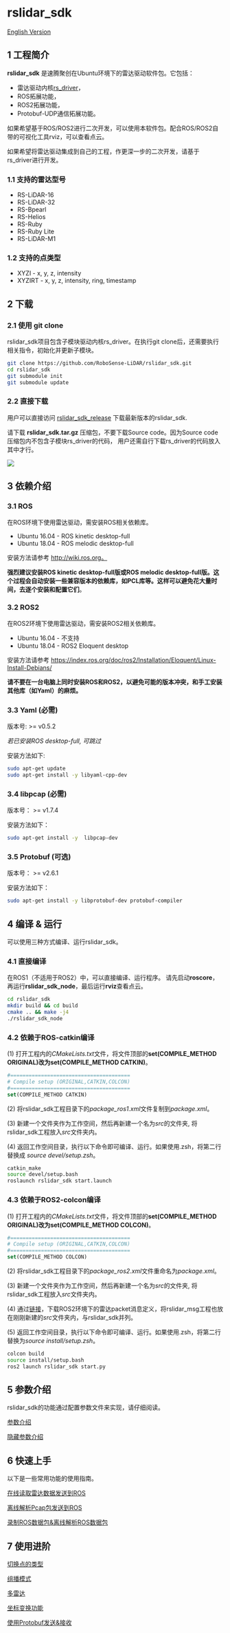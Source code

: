 # **rslidar_sdk**

[English Version](README.md) 

## 1 工程简介

 **rslidar_sdk** 是速腾聚创在Ubuntu环境下的雷达驱动软件包。它包括：
 + 雷达驱动内核[rs_driver](https://github.com/RoboSense-LiDAR/rs_driver)， 
 + ROS拓展功能，
 + ROS2拓展功能，
 + Protobuf-UDP通信拓展功能。

如果希望基于ROS/ROS2进行二次开发，可以使用本软件包。配合ROS/ROS2自带的可视化工具rviz，可以查看点云。 

如果希望将雷达驱动集成到自己的工程，作更深一步的二次开发，请基于rs_driver进行开发。

### 1.1 支持的雷达型号

- RS-LiDAR-16
- RS-LiDAR-32
- RS-Bpearl
- RS-Helios
- RS-Ruby
- RS-Ruby Lite
- RS-LiDAR-M1

### 1.2 支持的点类型

- XYZI - x, y, z, intensity
- XYZIRT - x, y, z, intensity, ring, timestamp

## 2 下载

### 2.1 使用 git clone

rslidar_sdk项目包含子模块驱动内核rs_driver。在执行git clone后，还需要执行相关指令，初始化并更新子模块。

  ```sh
git clone https://github.com/RoboSense-LiDAR/rslidar_sdk.git
cd rslidar_sdk
git submodule init
git submodule update
  ```

### 2.2 直接下载

用户可以直接访问  [rslidar_sdk_release](https://github.com/RoboSense-LiDAR/rslidar_sdk/releases) 下载最新版本的rslidar_sdk. 

请下载 **rslidar_sdk.tar.gz** 压缩包，不要下载Source code。因为Source code压缩包内不包含子模块rs_driver的代码， 用户还需自行下载rs_driver的代码放入其中才行。

![](doc/img/download_page.png)

## 3 依赖介绍

### 3.1 ROS 

在ROS环境下使用雷达驱动，需安装ROS相关依赖库。
+ Ubuntu 16.04 - ROS kinetic desktop-full
+ Ubuntu 18.04 - ROS melodic desktop-full

安装方法请参考 http://wiki.ros.org。

**强烈建议安装ROS kinetic desktop-full版或ROS melodic desktop-full版。这个过程会自动安装一些兼容版本的依赖库，如PCL库等。这样可以避免花大量时间，去逐个安装和配置它们**。

### 3.2 ROS2

在ROS2环境下使用雷达驱动，需安装ROS2相关依赖库。
+ Ubuntu 16.04 - 不支持
+ Ubuntu 18.04 - ROS2 Eloquent desktop

安装方法请参考 https://index.ros.org/doc/ros2/Installation/Eloquent/Linux-Install-Debians/

**请不要在一台电脑上同时安装ROS和ROS2，以避免可能的版本冲突，和手工安装其他库（如Yaml）的麻烦。**

### 3.3 Yaml (必需)

版本号:  >= v0.5.2 

*若已安装ROS desktop-full, 可跳过*

安装方法如下:

```sh
sudo apt-get update
sudo apt-get install -y libyaml-cpp-dev
```

### 3.4 libpcap (必需)

版本号： >= v1.7.4

安装方法如下：

```sh
sudo apt-get install -y  libpcap-dev
```

### 3.5 Protobuf (可选)

版本号： >= v2.6.1

安装方法如下：

```sh
sudo apt-get install -y libprotobuf-dev protobuf-compiler
```

## 4 编译 & 运行

可以使用三种方式编译、运行rslidar_sdk。

### 4.1 直接编译

在ROS1（不适用于ROS2）中，可以直接编译、运行程序。 请先启动**roscore**，再运行**rslidar_sdk_node**，最后运行**rviz**查看点云。

```sh
cd rslidar_sdk
mkdir build && cd build
cmake .. && make -j4
./rslidar_sdk_node
```

### 4.2 依赖于ROS-catkin编译

(1) 打开工程内的*CMakeLists.txt*文件，将文件顶部的**set(COMPILE_METHOD ORIGINAL)**改为**set(COMPILE_METHOD CATKIN)**。

```cmake
#=======================================
# Compile setup (ORIGINAL,CATKIN,COLCON)
#=======================================
set(COMPILE_METHOD CATKIN)
```

(2) 将rslidar_sdk工程目录下的*package_ros1.xml*文件复制到*package.xml*。

(3) 新建一个文件夹作为工作空间，然后再新建一个名为*src*的文件夹, 将rslidar_sdk工程放入*src*文件夹内。

(4) 返回工作空间目录，执行以下命令即可编译、运行。如果使用.zsh，将第二行替换成 *source devel/setup.zsh*。

```sh
catkin_make
source devel/setup.bash
roslaunch rslidar_sdk start.launch
```

### 4.3 依赖于ROS2-colcon编译

(1) 打开工程内的*CMakeLists.txt*文件，将文件顶部的**set(COMPILE_METHOD ORIGINAL)**改为**set(COMPILE_METHOD COLCON)**。

```cmake
#=======================================
# Compile setup (ORIGINAL,CATKIN,COLCON)
#=======================================
set(COMPILE_METHOD COLCON)
```

(2) 将rslidar_sdk工程目录下的*package_ros2.xml*文件重命名为*package.xml*。

(3) 新建一个文件夹作为工作空间，然后再新建一个名为*src*的文件夹, 将rslidar_sdk工程放入*src*文件夹内。

(4) 通过[链接](https://github.com/RoboSense-LiDAR/rslidar_msg)，下载ROS2环境下的雷达packet消息定义，将rslidar_msg工程也放在刚刚新建的*src*文件夹内，与rslidar_sdk并列。

(5) 返回工作空间目录，执行以下命令即可编译、运行。如果使用.zsh，将第二行替换为*source install/setup.zsh*。

```sh
colcon build
source install/setup.bash
ros2 launch rslidar_sdk start.py
```

## 5 参数介绍

rslidar_sdk的功能通过配置参数文件来实现，请仔细阅读。 

[参数介绍](doc/intro/parameter_intro_cn.md)

[隐藏参数介绍](doc/intro/hiding_parameters_intro_cn.md)

## 6 快速上手

以下是一些常用功能的使用指南。

[在线读取雷达数据发送到ROS](doc/howto/how_to_online_send_point_cloud_ros_cn.md)

[离线解析Pcap包发送到ROS](doc/howto/how_to_offline_decode_pcap_cn.md)

[录制ROS数据包&离线解析ROS数据包](doc/howto/how_to_record_and_offline_decode_rosbag_cn.md)

## 7 使用进阶

[切换点的类型](doc/howto/how_to_switch_point_type_cn.md) 

[组播模式](doc/howto/how_to_use_multi_cast_function_cn.md) 

[多雷达](doc/howto/how_to_use_multi_lidars_cn.md)

[坐标变换功能](doc/howto/how_to_use_coordinate_transformation_cn.md) 

[使用Protobuf发送&接收](doc/howto/how_to_use_protobuf_function_cn.md)

